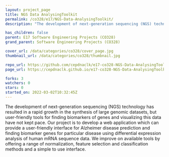 ```yaml
---
layout: project_page
title: NGS Data AnalysingToolkit
permalink: /co328/e17/NGS-Data-AnalysingToolkit/
description: "The development of next-generation sequencing (NGS) technology has resulted in a rapid growth in the synthesis of large genomic datasets, but user-friendly tools for finding biomarkers of genes and visualizing this data have not kept pace.  Our project is to develop a web application which can provide a user-friendly interface for Alzheimer disease prediction and finding biomarker genes for particular disease using differential expression analysis of human mRNA sequence data. We improve on available tools by offering a range of normalization, feature selection and classification methods and a simple to use interface."

has_children: false
parent: E17 Software Engineering Projects (CO328)
grand_parent: Software Engineering Projects (CO328)

cover_url: /data/categories/co328/cover_page.jpg
thumbnail_url: /data/categories/co328/thumbnail.jpg

repo_url: https://github.com/cepdnaclk/e17-co328-NGS-Data-AnalysingToolkit
page_url: https://cepdnaclk.github.io/e17-co328-NGS-Data-AnalysingToolkit

forks: 3
watchers: 0
stars: 0
started_on: 2022-03-02T10:32:45Z
---
```

The development of next-generation sequencing (NGS) technology has resulted in a rapid growth in the synthesis of large genomic datasets, but user-friendly tools for finding biomarkers of genes and visualizing this data have not kept pace.  Our project is to develop a web application which can provide a user-friendly interface for Alzheimer disease prediction and finding biomarker genes for particular disease using differential expression analysis of human mRNA sequence data. We improve on available tools by offering a range of normalization, feature selection and classification methods and a simple to use interface.

